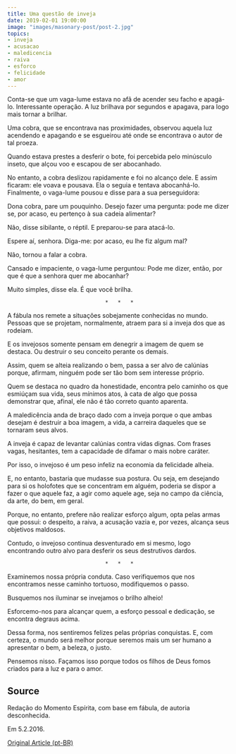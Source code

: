 ```yaml
---
title: Uma questão de inveja
date: 2019-02-01 19:00:00
image: "images/masonary-post/post-2.jpg"
topics: 
- inveja
- acusacao
- maledicencia
- raiva
- esforco
- felicidade
- amor
---
```


Conta-se que um vaga-lume estava no afã de acender seu facho e apagá-lo.
Interessante operação. A luz brilhava por segundos e apagava, para logo mais
tornar a brilhar.

Uma cobra, que se encontrava nas proximidades, observou aquela luz acendendo e
apagando e se esgueirou até onde se encontrava o autor de tal proeza.

Quando estava prestes a desferir o bote, foi percebida pelo minúsculo inseto,
que alçou voo e escapou de ser abocanhado.

No entanto, a cobra deslizou rapidamente e foi no alcanço dele. E assim
ficaram: ele voava e pousava. Ela o seguia e tentava abocanhá-lo. Finalmente, o
vaga-lume pousou e disse para a sua perseguidora:

Dona cobra, pare um pouquinho. Desejo fazer uma pergunta: pode me dizer se, por
acaso, eu pertenço à sua cadeia alimentar?

Não, disse sibilante, o réptil. E preparou-se para atacá-lo.

Espere aí, senhora. Diga-me: por acaso, eu lhe fiz algum mal?

Não, tornou a falar a cobra.

Cansado e impaciente, o vaga-lume perguntou: Pode me dizer, então, por que é
que a senhora quer me abocanhar?

Muito simples, disse ela. É que você brilha.

                                   *   *   *

A fábula nos remete a situações sobejamente conhecidas no mundo. Pessoas que se
projetam, normalmente, atraem para si a inveja dos que as rodeiam.

E os invejosos somente pensam em denegrir a imagem de quem se destaca. Ou
destruir o seu conceito perante os demais.

Assim, quem se alteia realizando o bem, passa a ser alvo de calúnias porque,
afirmam, ninguém pode ser tão bom sem interesse próprio.

Quem se destaca no quadro da honestidade, encontra pelo caminho os que esmiúçam
sua vida, seus mínimos atos, à cata de algo que possa demonstrar que, afinal,
ele não é tão correto quanto aparenta.

A maledicência anda de braço dado com a inveja porque o que ambas desejam é
destruir a boa imagem, a vida, a carreira daqueles que se tornaram seus alvos.

A inveja é capaz de levantar calúnias contra vidas dignas. Com frases vagas,
hesitantes, tem a capacidade de difamar o mais nobre caráter.

Por isso, o invejoso é um peso infeliz na economia da felicidade alheia.

E, no entanto, bastaria que mudasse sua postura. Ou seja, em desejando para si
os holofotes que se concentram em alguém, poderia se dispor a fazer o que
aquele faz, a agir como aquele age, seja no campo da ciência, da arte, do bem,
em geral.

Porque, no entanto, prefere não realizar esforço algum, opta pelas armas que
possui: o despeito, a raiva, a acusação vazia e, por vezes, alcança seus
objetivos maldosos.

Contudo, o invejoso continua desventurado em si mesmo, logo encontrando outro
alvo para desferir os seus destrutivos dardos.

                                   *   *   *

Examinemos nossa própria conduta. Caso verifiquemos que nos encontramos nesse
caminho tortuoso, modifiquemos o passo.

Busquemos nos iluminar se invejamos o brilho alheio!

Esforcemo-nos para alcançar quem, a esforço pessoal e dedicação, se encontra
degraus acima.

Dessa forma, nos sentiremos felizes pelas próprias conquistas. E, com certeza,
o mundo será melhor porque seremos mais um ser humano a apresentar o bem, a
beleza, o justo.

Pensemos nisso. Façamos isso porque todos os filhos de Deus fomos criados para
a luz e para o amor.

## Source
Redação do Momento Espírita, com base
em fábula, de autoria desconhecida.

Em 5.2.2016.

[Original Article (pt-BR)](http://www.momento.com.br/pt/ler_texto.php?id=4698)
